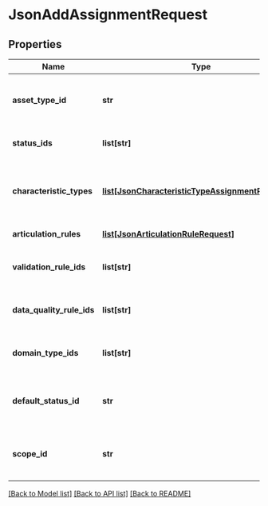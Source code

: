 # JsonAddAssignmentRequest

## Properties
Name | Type | Description | Notes
------------ | ------------- | ------------- | -------------
**asset_type_id** | **str** | The &lt;code&gt;id&lt;/code&gt; of the asset type corresponding to the assignment | 
**status_ids** | **list[str]** | The list of &lt;code&gt;id&lt;/code&gt;s of the statuses | 
**characteristic_types** | [**list[JsonCharacteristicTypeAssignmentReference]**](JsonCharacteristicTypeAssignmentReference.md) | The list of the references to characteristic types corresponding to the assignment | [optional] 
**articulation_rules** | [**list[JsonArticulationRuleRequest]**](JsonArticulationRuleRequest.md) | The list of the articulation rules | [optional] 
**validation_rule_ids** | **list[str]** | The list of &lt;code&gt;id&lt;/code&gt;s of the validation rules | [optional] 
**data_quality_rule_ids** | **list[str]** | The list of &lt;code&gt;id&lt;/code&gt;s of the data quality rules | [optional] 
**domain_type_ids** | **list[str]** | The list of &lt;code&gt;id&lt;/code&gt;s of the domain types | [optional] 
**default_status_id** | **str** | The &lt;code&gt;id&lt;/code&gt; of the default status for the asset type | 
**scope_id** | **str** | The &lt;code&gt;id&lt;/code&gt; of the scope the assignment corresponds to | [optional] 

[[Back to Model list]](../README.md#documentation-for-models) [[Back to API list]](../README.md#documentation-for-api-endpoints) [[Back to README]](../README.md)


